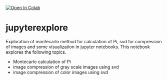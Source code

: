 [![Open In Colab](https://colab.research.google.com/assets/colab-badge.svg)](https://colab.research.google.com/github/rameshputalapattu/jupyterexplore/blob/master/jupyter_interactive_environment_exploration.ipynb)

# jupyterexplore
Exploration of montecarlo method for calculation of Pi, svd for compression of images and some visualization in jupyter notebooks.
This notebook explores the following topics.
- Montecarlo calculation of Pi
- image compression of gray scale images using svd
- image compression of color images using svd
